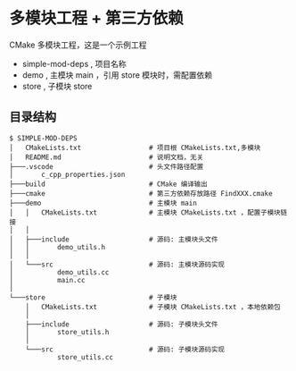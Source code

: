 
# 多模块工程 + 第三方依赖

CMake 多模块工程，这是一个示例工程

- simple-mod-deps , 项目名称
- demo            , 主模块 main  ，引用 store 模块时，需配置依赖
- store           , 子模块 store 

## 目录结构

```
$ SIMPLE-MOD-DEPS      
│   CMakeLists.txt                 # 项目根 CMakeLists.txt,多模块
│   README.md                      # 说明文档，无关
├───.vscode                        # 头文件路径配置
│       c_cpp_properties.json
├───build                          # CMake 编译输出
├───cmake                          # 第三方依赖存放路径 FindXXX.cmake
├───demo                           # 主模块 main
│   │   CMakeLists.txt             # 主模块 CMakeLists.txt ，配置子模块链接
│   │
│   ├───include                    # 源码: 主模块头文件
│   │       demo_utils.h   
│   │  
│   └───src                        # 源码: 主模块源码实现
│           demo_utils.cc
│           main.cc                
│
└───store                          # 子模块
    │   CMakeLists.txt             # 子模块 CMakeLists.txt ，本地依赖包
    │
    ├───include                    # 源码: 子模块头文件
    │       store_utils.h
    │
    └───src                        # 源码: 子模块源码实现
            store_utils.cc
```

